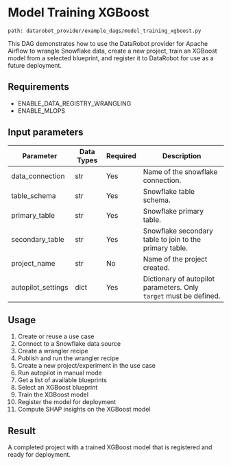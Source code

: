 # Model Training XGBoost

`path: datarobot_provider/example_dags/model_training_xgboost.py`

This DAG demonstrates how to use the DataRobot provider for Apache Airflow to wrangle Snowflake data, create a new project, train an XGBoost model from a selected blueprint, and register it to DataRobot for use as a future deployment.

## Requirements

* ENABLE_DATA_REGISTRY_WRANGLING
* ENABLE_MLOPS

## Input parameters

| Parameter | Data Types | Required | Description                                                        |
|-----------|------------|----------|--------------------------------------------------------------------|
| data_connection | str        | Yes      | Name of the snowflake connection.                                  |
| table_schema | str        | Yes      | Snowflake table schema.                                            |
| primary_table | str        | Yes      | Snowflake primary table.                                           |
| secondary_table | str        | Yes      | Snowflake secondary table to join to the primary table.            |
| project_name | str        | No       | Name of the project created.                                       |
| autopilot_settings | dict       | Yes      | Dictionary of autopilot parameters. Only `target` must be defined. |

## Usage

1. Create or reuse a use case
2. Connect to a Snowflake data source
3. Create a wrangler recipe
4. Publish and run the wrangler recipe
5. Create a new project/experiment in the use case
6. Run autopilot in manual mode
7. Get a list of available blueprints
8. Select an XGBoost blueprint
9. Train the XGBoost model
10. Register the model for deployment
11. Compute SHAP insights on the XGBoost model

## Result

A completed project with a trained XGBoost model that is registered and ready for deployment.
